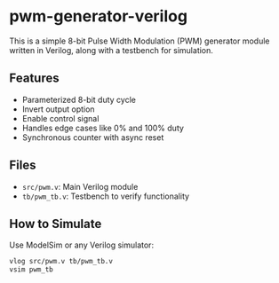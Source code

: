 # pwm-generator-verilog

This is a simple 8-bit Pulse Width Modulation (PWM) generator module written in Verilog, along with a testbench for simulation.

## Features
- Parameterized 8-bit duty cycle
- Invert output option
- Enable control signal
- Handles edge cases like 0% and 100% duty
- Synchronous counter with async reset

## Files
- `src/pwm.v`: Main Verilog module
- `tb/pwm_tb.v`: Testbench to verify functionality

## How to Simulate
Use ModelSim or any Verilog simulator:

```sh
vlog src/pwm.v tb/pwm_tb.v
vsim pwm_tb
